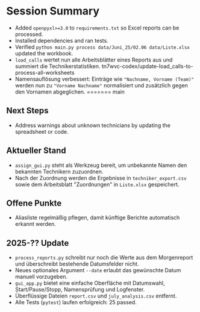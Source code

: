 # Session Summary
- Added `openpyxl>=3.0` to `requirements.txt` so Excel reports can be processed.
- Installed dependencies and ran tests.
- Verified `python main.py process data/Juni_25/02.06 data/Liste.xlsx` updated the workbook.
- `load_calls` wertet nun alle Arbeitsblätter eines Reports aus und summiert die Technikerstatistiken.
 tn7wvc-codex/update-load_calls-to-process-all-worksheets
- Namensauflösung verbessert: Einträge wie `"Nachname, Vorname (Team)"` werden nun zu `"Vorname Nachname"` normalisiert und zusätzlich gegen den Vornamen abgeglichen.
=======
main

## Next Steps
- Address warnings about unknown technicians by updating the spreadsheet or code.

## Aktueller Stand
- `assign_gui.py` steht als Werkzeug bereit, um unbekannte Namen den bekannten Technikern zuzuordnen.
- Nach der Zuordnung werden die Ergebnisse in `techniker_export.csv` sowie dem Arbeitsblatt "Zuordnungen" in `Liste.xlsx` gespeichert.

## Offene Punkte
- Aliasliste regelmäßig pflegen, damit künftige Berichte automatisch erkannt werden.

## 2025-?? Update
- `process_reports.py` schreibt nur noch die Werte aus dem Morgenreport und überschreibt bestehende Datumsfelder nicht.
- Neues optionales Argument `--date` erlaubt das gewünschte Datum manuell vorzugeben.
- `gui_app.py` bietet eine einfache Oberfläche mit Datumswahl, Start/Pause/Stopp, Namensprüfung und Logfenster.
- Überflüssige Dateien `report.csv` und `july_analysis.csv` entfernt.
- Alle Tests (`pytest`) laufen erfolgreich: 25 passed.
